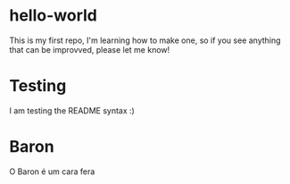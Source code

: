 # hello-world

This is my first repo, I'm learning how to make one, so if you see anything that can be improvved, please let me know!

# Testing

I am testing the README syntax :)

# Baron

O Baron é um cara fera
